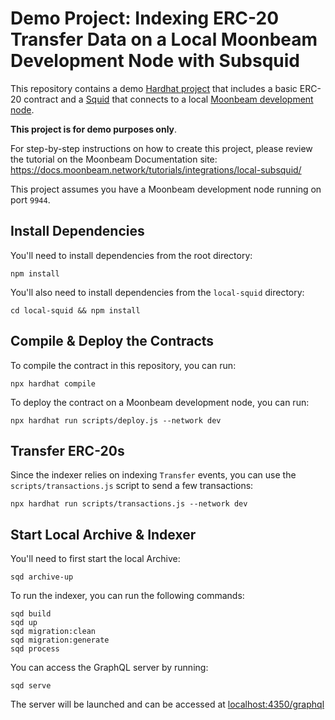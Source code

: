 # Demo Project: Indexing ERC-20 Transfer Data on a Local Moonbeam Development Node with Subsquid

This repository contains a demo [Hardhat project](https://docs.moonbeam.network/builders/build/eth-api/dev-env/hardhat/) that includes a basic ERC-20 contract and a [Squid](https://docs.moonbeam.network/builders/integrations/indexers/subsquid/) that connects to a local [Moonbeam development node](https://docs.moonbeam.network/builders/get-started/networks/moonbeam-dev/).

**This project is for demo purposes only**.

For step-by-step instructions on how to create this project, please review the tutorial on the Moonbeam Documentation site: https://docs.moonbeam.network/tutorials/integrations/local-subsquid/

This project assumes you have a Moonbeam development node running on port `9944`.

## Install Dependencies

You'll need to install dependencies from the root directory:

```
npm install
```

You'll also need to install dependencies from the `local-squid` directory:

```
cd local-squid && npm install
```

## Compile & Deploy the Contracts

To compile the contract in this repository, you can run:

```
npx hardhat compile
```

To deploy the contract on a Moonbeam development node, you can run:

```
npx hardhat run scripts/deploy.js --network dev
```

## Transfer ERC-20s

Since the indexer relies on indexing `Transfer` events, you can use the `scripts/transactions.js` script to send a few transactions:

```
npx hardhat run scripts/transactions.js --network dev
```

## Start Local Archive & Indexer

You'll need to first start the local Archive:

```
sqd archive-up
```

To run the indexer, you can run the following commands:

```
sqd build
sqd up
sqd migration:clean
sqd migration:generate
sqd process
```

You can access the GraphQL server by running:

```
sqd serve
```

The server will be launched and can be accessed at [localhost:4350/graphql](http://localhost:4350/graphql)
